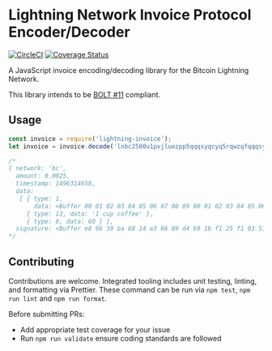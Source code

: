 # Lightning Network Invoice Protocol Encoder/Decoder

[![CircleCI](https://circleci.com/gh/altangent/lightning-invoice/tree/master.svg?style=shield)](https://circleci.com/gh/altangent/lightning-invoice/tree/master)
[![Coverage Status](https://coveralls.io/repos/github/altangent/lightning-invoice/badge.svg?branch=master)](https://coveralls.io/github/altangent/lightning-invoice?branch=master)


A JavaScript invoice encoding/decoding library for the Bitcoin Lightning Network.

This library intends to be [BOLT #11](https://github.com/lightningnetwork/lightning-rfc/blob/master/11-payment-encoding.md) compliant.

## Usage

```javascript
const invoice = require('lightning-invoice');
let invoice = invoice.decode('lnbc2500u1pvjluezpp5qqqsyqcyq5rqwzqfqqqsyqcyq5rqwzqfqqqsyqcyq5rqwzqfqypqdq5xysxxatsyp3k7enxv4jsxqzpuaztrnwngzn3kdzw5hydlzf03qdgm2hdq27cqv3agm2awhz5se903vruatfhq77w3ls4evs3ch9zw97j25emudupq63nyw24cg27h2rspfj9srp');

/*
{ network: 'bc',
  amount: 0.0025,
  timestamp: 1496314658,
  data: 
   [ { type: 1,
       data: <Buffer 00 01 02 03 04 05 06 07 08 09 00 01 02 03 04 05 06 07 08 09 00 01 02 03 04 05 06 07 08 09 01 02> },
     { type: 13, data: '1 cup coffee' },
     { type: 6, data: 60 } ],
  signature: <Buffer e8 96 39 ba 68 14 e3 66 89 d4 b9 1b f1 25 f1 03 51 b5 5d a0 57 b0 06 47 a8 da ba eb 8a 90 c9 5f 16 0f 9d 5a 6e 0f 79 d1 fc 2b 96 42 38 b9 44 e2 fa 4a ... > }
*/
```

## Contributing

Contributions are welcome. Integrated tooling includes unit testing, linting, and formatting via Prettier.  These command can be run via `npm test`, `npm run lint` and `npm run format`.

Before submitting PRs:
* Add appropriate test coverage for your issue
* Run `npm run validate` ensure coding standards are followed
